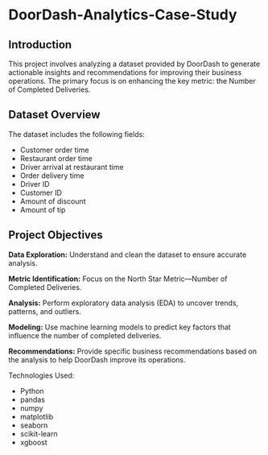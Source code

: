 # DoorDash-Analytics-Case-Study

## Introduction
This project involves analyzing a dataset provided by DoorDash to generate actionable insights and recommendations for improving their business operations. The primary focus is on enhancing the key metric: the Number of Completed Deliveries.

## Dataset Overview
The dataset includes the following fields:
* Customer order time
* Restaurant order time
* Driver arrival at restaurant time
* Order delivery time
* Driver ID
* Customer ID
* Amount of discount
* Amount of tip

## Project Objectives
**Data Exploration:** Understand and clean the dataset to ensure accurate analysis.

**Metric Identification:** Focus on the North Star Metric—Number of Completed Deliveries.

**Analysis:** Perform exploratory data analysis (EDA) to uncover trends, patterns, and outliers.

**Modeling:** Use machine learning models to predict key factors that influence the number of completed deliveries.

**Recommendations:** Provide specific business recommendations based on the analysis to help DoorDash improve its operations.

Technologies Used:
* Python
* pandas
*  numpy
*  matplotlib
*  seaborn
*  scikit-learn
*  xgboost
